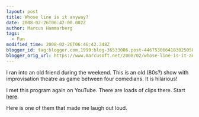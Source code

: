 ```yaml
---
layout: post
title: Whose line is it anyway?
date: 2008-02-26T06:42:00.002Z
author: Marcus Hammarberg
tags:
  - Fun
modified_time: 2008-02-26T06:46:42.348Z
blogger_id: tag:blogger.com,1999:blog-36533086.post-4467530664183025050
blogger_orig_url: https://www.marcusoft.net/2008/02/whose-line-is-it-anyway.html
---
```


I ran into an old friend during the weekend. This is an old (80s?) show with improvisation theatre as game between four comedians. It is hilarious!

I met this program again on YouTube. There are loads of clips there. Start [here](http://www.youtube.com/results?search_query=whose+line&search_type=).

Here is one of them that made me laugh out loud.
